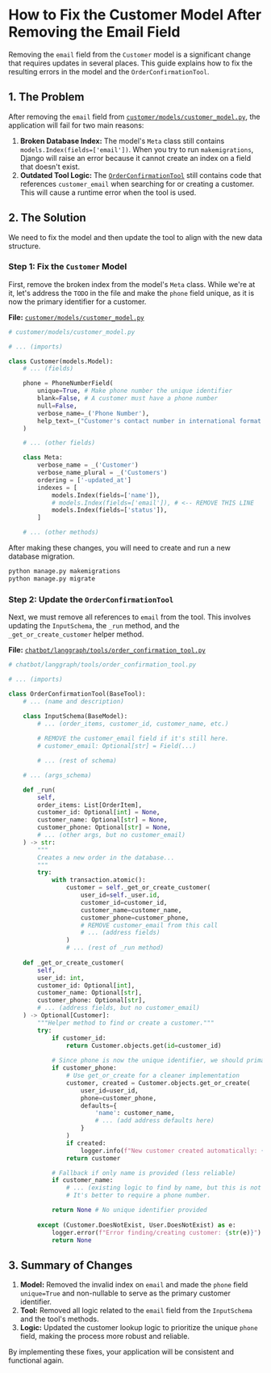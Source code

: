 # How to Fix the Customer Model After Removing the Email Field

Removing the `email` field from the `Customer` model is a significant change that requires updates in several places. This guide explains how to fix the resulting errors in the model and the `OrderConfirmationTool`.

## 1. The Problem

After removing the `email` field from [`customer/models/customer_model.py`](customer/models/customer_model.py), the application will fail for two main reasons:

1. **Broken Database Index:** The model's `Meta` class still contains `models.Index(fields=['email'])`. When you try to run `makemigrations`, Django will raise an error because it cannot create an index on a field that doesn't exist.
2. **Outdated Tool Logic:** The [`OrderConfirmationTool`](chatbot/langgraph/tools/order_confirmation_tool.py) still contains code that references `customer_email` when searching for or creating a customer. This will cause a runtime error when the tool is used.

## 2. The Solution

We need to fix the model and then update the tool to align with the new data structure.

### Step 1: Fix the `Customer` Model

First, remove the broken index from the model's `Meta` class. While we're at it, let's address the `TODO` in the file and make the `phone` field unique, as it is now the primary identifier for a customer.

**File:** [`customer/models/customer_model.py`](customer/models/customer_model.py)

```python
# customer/models/customer_model.py

# ... (imports)

class Customer(models.Model):
    # ... (fields)

    phone = PhoneNumberField(
        unique=True, # Make phone number the unique identifier
        blank=False, # A customer must have a phone number
        null=False,
        verbose_name=_('Phone Number'),
        help_text=_("Customer's contact number in international format (e.g., +12125552368)")
    )

    # ... (other fields)

    class Meta:
        verbose_name = _('Customer')
        verbose_name_plural = _('Customers')
        ordering = ['-updated_at']
        indexes = [
            models.Index(fields=['name']),
            # models.Index(fields=['email']), # <-- REMOVE THIS LINE
            models.Index(fields=['status']),
        ]

    # ... (other methods)
```

After making these changes, you will need to create and run a new database migration.

```bash
python manage.py makemigrations
python manage.py migrate
```

### Step 2: Update the `OrderConfirmationTool`

Next, we must remove all references to `email` from the tool. This involves updating the `InputSchema`, the `_run` method, and the `_get_or_create_customer` helper method.

**File:** [`chatbot/langgraph/tools/order_confirmation_tool.py`](chatbot/langgraph/tools/order_confirmation_tool.py)

```python
# chatbot/langgraph/tools/order_confirmation_tool.py

# ... (imports)

class OrderConfirmationTool(BaseTool):
    # ... (name and description)

    class InputSchema(BaseModel):
        # ... (order_items, customer_id, customer_name, etc.)
        
        # REMOVE the customer_email field if it's still here.
        # customer_email: Optional[str] = Field(...) 

        # ... (rest of schema)

    # ... (args_schema)

    def _run(
        self, 
        order_items: List[OrderItem], 
        customer_id: Optional[int] = None,
        customer_name: Optional[str] = None,
        customer_phone: Optional[str] = None,
        # ... (other args, but no customer_email)
    ) -> str:
        """
        Creates a new order in the database...
        """
        try:
            with transaction.atomic():
                customer = self._get_or_create_customer(
                    user_id=self._user.id,
                    customer_id=customer_id,
                    customer_name=customer_name,
                    customer_phone=customer_phone,
                    # REMOVE customer_email from this call
                    # ... (address fields)
                )
                # ... (rest of _run method)
    
    def _get_or_create_customer(
        self, 
        user_id: int, 
        customer_id: Optional[int], 
        customer_name: Optional[str], 
        customer_phone: Optional[str],
        # ... (address fields, but no customer_email)
    ) -> Optional[Customer]:
        """Helper method to find or create a customer."""
        try:
            if customer_id:
                return Customer.objects.get(id=customer_id)
            
            # Since phone is now the unique identifier, we should primarily use that to find customers.
            if customer_phone:
                # Use get_or_create for a cleaner implementation
                customer, created = Customer.objects.get_or_create(
                    user_id=user_id,
                    phone=customer_phone,
                    defaults={
                        'name': customer_name,
                        # ... (add address defaults here)
                    }
                )
                if created:
                    logger.info(f"New customer created automatically: {customer.name} (ID: {customer.id})")
                return customer

            # Fallback if only name is provided (less reliable)
            if customer_name:
                # ... (existing logic to find by name, but this is not ideal without a unique identifier)
                # It's better to require a phone number.

            return None # No unique identifier provided
        
        except (Customer.DoesNotExist, User.DoesNotExist) as e:
            logger.error(f"Error finding/creating customer: {str(e)}")
            return None
```

## 3. Summary of Changes

1. **Model:** Removed the invalid index on `email` and made the `phone` field `unique=True` and non-nullable to serve as the primary customer identifier.
2. **Tool:** Removed all logic related to the `email` field from the `InputSchema` and the tool's methods.
3. **Logic:** Updated the customer lookup logic to prioritize the unique `phone` field, making the process more robust and reliable.

By implementing these fixes, your application will be consistent and functional again.
